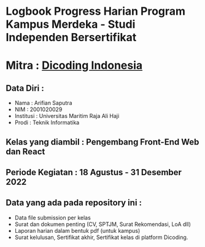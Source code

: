 # Logbook Progress Harian Program Kampus Merdeka - Studi Independen Bersertifikat
# Mitra : [Dicoding Indonesia](https://www.dicoding.com/)

## Data Diri :
- Nama : Arifian Saputra
- NIM : 2001020029
- Institusi : Universitas Maritim Raja Ali Haji
- Prodi : Teknik Informatika 

## Kelas yang diambil : Pengembang Front-End Web dan React

## Periode Kegiatan : 18 Agustus - 31 Desember 2022

## Data yang ada pada repository ini : 
- Data file submission per kelas
- Surat dan dokumen penting (CV, SPTJM, Surat Rekomendasi, LoA dll)
- Laporan harian dalam bentuk pdf (untuk kampus)
- Surat kelulusan, Sertifikat akhir, Sertifikat kelas di platform Dicoding.
